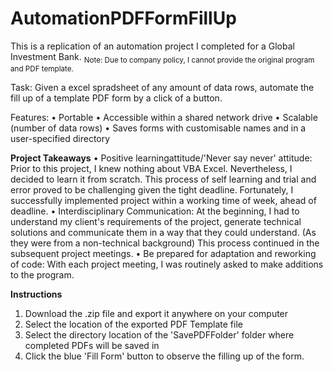 # AutomationPDFFormFillUp

This is a replication of an automation project I completed for a Global Investment Bank. <sub> Note: Due to company policy, I cannot provide the original program and PDF template. </sub>

Task: Given a excel spradsheet of any amount of data rows, automate the fill up of a template PDF form by a click of a button.

Features: 
•	Portable
•	Accessible within a shared network drive
•	Scalable (number of data rows)
•	Saves forms with customisable names and in a user-specified directory

**Project Takeaways**
•	Positive learningattitude/'Never say never' attitude: Prior to this project, I knew nothing about VBA Excel. Nevertheless, I decided to learn it from scratch. This process of self learning and trial and error proved to be challenging given the tight deadline. Fortunately, I successfully implemented project within a working time of week, ahead of deadline.
•	Interdisciplinary Communication: At the beginning, I had to understand my client's requirements of the project, generate technical solutions and communicate them in a way that they could understand. (As they were from a non-technical background) This process continued in the subsequent project meetings.
•	Be prepared for adaptation and reworking of code: With each project meeting, I was routinely asked to make additions to the program.



**Instructions**
1. Download the .zip file and export it anywhere on your computer
2. Select the location of the exported PDF Template file 
3. Select the directory location of the 'SavePDFFolder' folder where completed PDFs will be saved in
4. Click the blue 'Fill Form' button to observe the filling up of the form.
